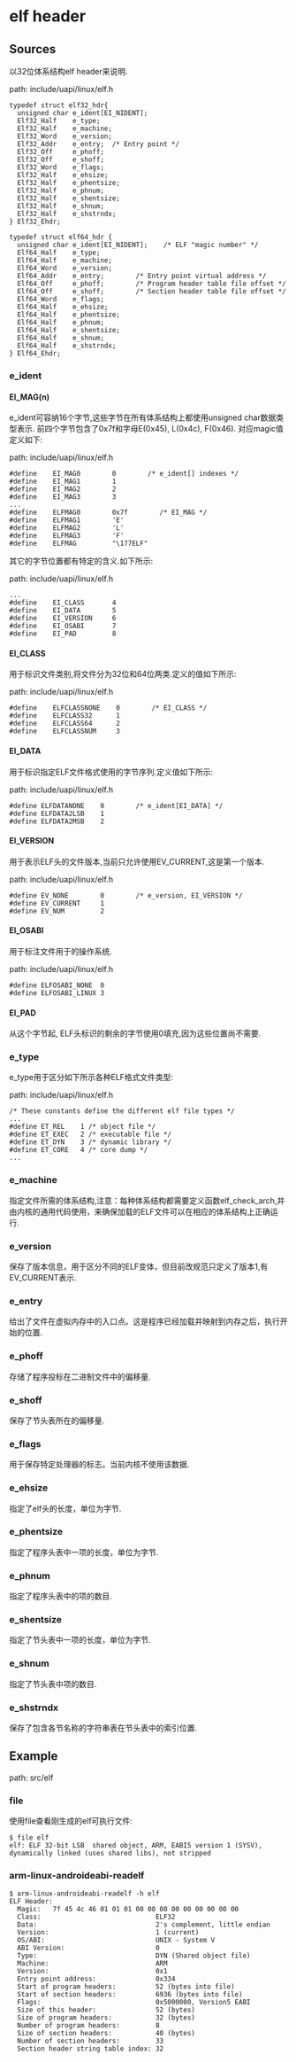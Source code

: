 elf header
========================================

Sources
----------------------------------------

以32位体系结构elf header来说明.

path: include/uapi/linux/elf.h
```
typedef struct elf32_hdr{
  unsigned char e_ident[EI_NIDENT];
  Elf32_Half    e_type;
  Elf32_Half    e_machine;
  Elf32_Word    e_version;
  Elf32_Addr    e_entry;  /* Entry point */
  Elf32_Off     e_phoff;
  Elf32_Off     e_shoff;
  Elf32_Word    e_flags;
  Elf32_Half    e_ehsize;
  Elf32_Half    e_phentsize;
  Elf32_Half    e_phnum;
  Elf32_Half    e_shentsize;
  Elf32_Half    e_shnum;
  Elf32_Half    e_shstrndx;
} Elf32_Ehdr;

typedef struct elf64_hdr {
  unsigned char e_ident[EI_NIDENT];    /* ELF "magic number" */
  Elf64_Half    e_type;
  Elf64_Half    e_machine;
  Elf64_Word    e_version;
  Elf64_Addr    e_entry;        /* Entry point virtual address */
  Elf64_Off     e_phoff;        /* Program header table file offset */
  Elf64_Off     e_shoff;        /* Section header table file offset */
  Elf64_Word    e_flags;
  Elf64_Half    e_ehsize;
  Elf64_Half    e_phentsize;
  Elf64_Half    e_phnum;
  Elf64_Half    e_shentsize;
  Elf64_Half    e_shnum;
  Elf64_Half    e_shstrndx;
} Elf64_Ehdr;
```

### e_ident

#### EI_MAG(n)

e_ident可容纳16个字节,这些字节在所有体系结构上都使用unsigned char数据类型表示.
前四个字节包含了0x7f和字母E(0x45), L(0x4c), F(0x46). 对应magic值定义如下:

path: include/uapi/linux/elf.h
```
#define    EI_MAG0        0        /* e_ident[] indexes */
#define    EI_MAG1        1
#define    EI_MAG2        2
#define    EI_MAG3        3
...
#define    ELFMAG0        0x7f        /* EI_MAG */
#define    ELFMAG1        'E'
#define    ELFMAG2        'L'
#define    ELFMAG3        'F'
#define    ELFMAG         "\177ELF"
```

其它的字节位置都有特定的含义.如下所示:

path: include/uapi/linux/elf.h
```
...
#define    EI_CLASS       4
#define    EI_DATA        5
#define    EI_VERSION     6
#define    EI_OSABI       7
#define    EI_PAD         8
```

#### EI_CLASS

用于标识文件类别,将文件分为32位和64位两类.定义的值如下所示:

path: include/uapi/linux/elf.h
```
#define    ELFCLASSNONE    0        /* EI_CLASS */
#define    ELFCLASS32      1
#define    ELFCLASS64      2
#define    ELFCLASSNUM     3
```

#### EI_DATA

用于标识指定ELF文件格式使用的字节序列.定义值如下所示:

path: include/uapi/linux/elf.h
```
#define ELFDATANONE    0        /* e_ident[EI_DATA] */
#define ELFDATA2LSB    1
#define ELFDATA2MSB    2
```

#### EI_VERSION

用于表示ELF头的文件版本,当前只允许使用EV_CURRENT,这是第一个版本.

path: include/uapi/linux/elf.h
```
#define EV_NONE        0        /* e_version, EI_VERSION */
#define EV_CURRENT     1
#define EV_NUM         2
```

#### EI_OSABI

用于标注文件用于的操作系统.

path: include/uapi/linux/elf.h
```
#define ELFOSABI_NONE  0
#define ELFOSABI_LINUX 3
```

#### EI_PAD

从这个字节起, ELF头标识的剩余的字节使用0填充,因为这些位置尚不需要.

### e_type

e_type用于区分如下所示各种ELF格式文件类型:

path: include/uapi/linux/elf.h
```
/* These constants define the different elf file types */
...
#define ET_REL    1 /* object file */
#define ET_EXEC   2 /* executable file */
#define ET_DYN    3 /* dynamic library */
#define ET_CORE   4 /* core dump */
...
```

### e_machine

指定文件所需的体系结构,注意：每种体系结构都需要定义函数elf_check_arch,并
由内核的通用代码使用，来确保加载的ELF文件可以在相应的体系结构上正确运行.

### e_version

保存了版本信息，用于区分不同的ELF变体，但目前改规范只定义了版本1,有EV_CURRENT表示.

### e_entry

给出了文件在虚拟内存中的入口点。这是程序已经加载并映射到内存之后，执行开始的位置.

### e_phoff

存储了程序投标在二进制文件中的偏移量.

### e_shoff

保存了节头表所在的偏移量.

### e_flags

用于保存特定处理器的标志。当前内核不使用该数据.

### e_ehsize

指定了elf头的长度，单位为字节.

### e_phentsize

指定了程序头表中一项的长度，单位为字节.

### e_phnum

指定了程序头表中的项的数目.

### e_shentsize

指定了节头表中一项的长度，单位为字节.

### e_shnum

指定了节头表中项的数目.

### e_shstrndx

保存了包含各节名称的字符串表在节头表中的索引位置.

Example
----------------------------------------

path: src/elf

### file

使用file查看刚生成的elf可执行文件:

```
$ file elf
elf: ELF 32-bit LSB  shared object, ARM, EABI5 version 1 (SYSV), dynamically linked (uses shared libs), not stripped
```

### arm-linux-androideabi-readelf

```
$ arm-linux-androideabi-readelf -h elf
ELF Header:
  Magic:   7f 45 4c 46 01 01 01 00 00 00 00 00 00 00 00 00
  Class:                             ELF32
  Data:                              2's complement, little endian
  Version:                           1 (current)
  OS/ABI:                            UNIX - System V
  ABI Version:                       0
  Type:                              DYN (Shared object file)
  Machine:                           ARM
  Version:                           0x1
  Entry point address:               0x334
  Start of program headers:          52 (bytes into file)
  Start of section headers:          6936 (bytes into file)
  Flags:                             0x5000000, Version5 EABI
  Size of this header:               52 (bytes)
  Size of program headers:           32 (bytes)
  Number of program headers:         8
  Size of section headers:           40 (bytes)
  Number of section headers:         33
  Section header string table index: 32
```